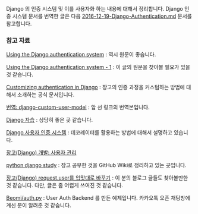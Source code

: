 Django 의 인증 시스템 및 이를 사용자화 하는 내용에 대해서 정리합니다. Django 인증 시스템 문서를 번역한 글은 다음 [2016-12-19-Django-Authentication.md](../_projects/_Django/2016-12-19-Django-Authentication.md) 문서를 참고합니다.

### 참고 자료

[Using the Django authentication system](https://docs.djangoproject.com/en/1.10/topics/auth/default/) : 역시 원문이 좋습니다.

[Using the Django authentication system - 1](http://blog.naver.com/PostView.nhn?blogId=nightrai&logNo=220693332397) : 이 글의 원문을 찾아볼 필요가 있을 것 같습니다.

[Customizing authentication in Django](https://docs.djangoproject.com/en/1.10/topics/auth/customizing/#auth-custom-user) : 장고의 인증 과정을 커스텀하는 방법에 대해서 소개하는 공식 문서입니다.

[번역: django-custom-user-model](http://mingkim.github.io/programming/2015/11/10/django-custom-user-model.html) : 앞 선 링크의 번역본입니다.

[Django 자습](https://wikidocs.net/book/837) : 상당히 좋은 곳 같습니다.

[Django 사용자 인증 시스템](http://jeminency.tistory.com/183) : 데코레이터를 활용하는 방법에 대해서 설명하고 있습니다.

[장고(Django) 개발: 사용자 관리](http://heiswed.tistory.com/entry/장고Django-개발-사용자-관리)

[python django study](https://github.com/chohankyun/python-django-study) : 장고 공부한 것을 GitHub Wiki로 정리하고 있는 곳입니다.

[장고(Django) request.user를 입맛대로 바꾸기](http://yong27.biohackers.net/365#recentTrackback) : 이 분의 블로그 글들도 찾아볼만한 것 같습니다. 다만, 글은 좀 어렵게 쓰여진 것 같습니다.

[Beomi/auth.py](https://gist.github.com/Beomi/54754a09fd95195d6cd9e14b75126d92) : User Auth Backend 를 만든 예제입니다. 카카오톡 오픈 채팅방에 계신 분이 알려준 것 같습니다.
